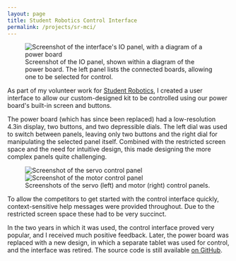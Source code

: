 ```yaml
---
layout: page
title: Student Robotics Control Interface
permalink: /projects/sr-mci/
---
```


<figure>
	<img alt="Screenshot of the interface's IO panel, with a diagram of a power board" src="{{site.baseurl}}/img/projects/sr-mci/io-panel-framed.svg">
	<figcaption>
		Screenshot of the IO panel, shown within a diagram of the power board. The left panel lists the connected boards, allowing one to be selected for control.
	</figcaption>
	<!-- TODO: PNG fallback -->
</figure>

As part of my volunteer work for [Student Robotics][], I created a user interface to allow our custom-designed kit to be controlled using our power board's built-in screen and buttons.

The power board (which has since been replaced) had a low-resolution 4.3in display, two buttons, and two depressible dials. The left dial was used to switch between panels, leaving only two buttons and the right dial for manipulating the selected panel itself. Combined with the restricted screen space and the need for intuitive design, this made designing the more complex panels quite challenging.

<figure>
	<div class="pure-g">
		<img class="pure-u-1-2" alt="Screenshot of the servo control panel" src="{{site.baseurl}}/img/projects/sr-mci/servo-panel.png">
		<img class="pure-u-1-2" alt="Screenshot of the motor control panel" src="{{site.baseurl}}/img/projects/sr-mci/motor-panel.png">
	</div>
	<figcaption>
		Screenshots of the servo (left) and motor (right) control panels.
	</figcaption>
</figure>

To allow the competitors to get started with the control interface quickly, context-sensitive help messages were provided throughout. Due to the restricted screen space these had to be very succinct.

In the two years in which it was used, the control interface proved very popular, and I received much positive feedback. Later, the power board was replaced with a new design, in which a separate tablet was used for control, and the interface was retired. The source code is still available [on GitHub][github-project].

[Student Robotics]: https://www.studentrobotics.org/
[PyGTK]: http://pygtk.org/
[github-project]: https://github.com/HarryCutts/sr-control
